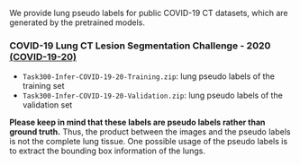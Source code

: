 We provide lung pseudo labels for public COVID-19 CT datasets, which are generated by the pretrained models.

### COVID-19 Lung CT Lesion Segmentation Challenge - 2020 [(COVID-19-20)](https://covid-segmentation.grand-challenge.org/COVID-19-20/)

- `Task300-Infer-COVID-19-20-Training.zip`: lung pseudo labels of the training set
- `Task300-Infer-COVID-19-20-Validation.zip`: lung pseudo labels of the validation set

**Please keep in mind that these labels are pseudo labels rather than ground truth.** Thus, the product between the images and the pseudo labels is not the complete lung tissue.
One possible usage of the pseudo labels is to extract the bounding box information of the lungs.


